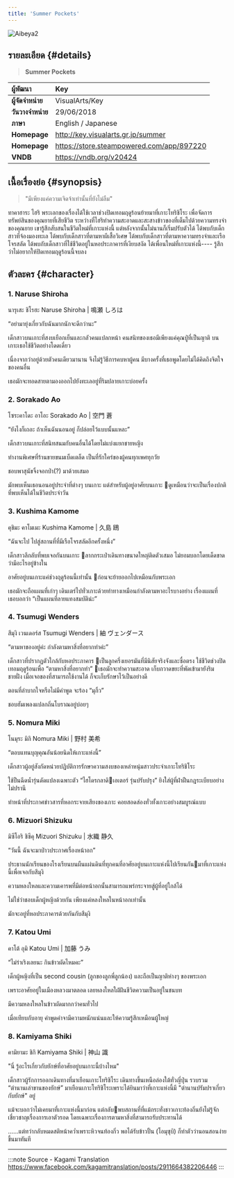 ```yaml
---
title: 'Summer Pockets'
---
```


![Aibeya2](/img/visualnovel/preview/aibeya2.jpeg)

## รายละเอียด {#details}

> **Summer Pockets**  

| ผู้พัฒนา | Key |
| :---- | :---- |
| **ผู้จัดจำหน่าย** | VisualArts/Key |
| **วันวางจำหน่าย** | 29/06/2018 |
| **ภาษา** | English / Japanese |
| **Homepage** | http://key.visualarts.gr.jp/summer |
| **Homepage** | https://store.steampowered.com/app/897220 |
| **VNDB** | https://vndb.org/v20424 |

## เนื้อเรื่องย่อ {#synopsis}

> "มีเพียงแค่ความเจิดจ้าเท่านั้นที่ยังไม่ลืม"

ทาคาฮาระ ไฮริ พระเอกของเรื่องได้ใช้เวลาช่วงปิดเทอมฤดูร้อนย้ายมาที่เกาะโทริชิโระ เพื่อจัดการทรัพย์สินของคุณยายที่เสียชีวิต
ระหว่างที่ไฮริทำความสะอาดและสะสางข้าวของที่เต็มไปด้วยความทรงจำของคุณยาย เขารู้สึกสับสนในชีวิตใหม่ที่เกาะแห่งนี้ แต่หลังจากนั้นไม่นานก็เริ่มปรับตัวได้
ได้พบกับเด็กสาวที่จ้องมองทะเล
ได้พบกับเด็กสาวที่ตามหาผีเสื้อวิเศษ
ได้พบกับเด็กสาวที่ตามหาความทรงจำและเรือโจรสลัด
ได้พบกับเด็กสาวที่ใช้ชีวิตอยู่ในหอประภาคารที่เงียบสงัด
ได้เพื่อนใหม่ที่เกาะแห่งนี้----
รู้สึกว่าไม่อยากให้ปิดเทอมฤดูร้อนนี้จบลง

## ตัวละคร {#character}

### 1. Naruse Shiroha

นารุเสะ ชิโรฮะ
Naruse Shiroha | 鳴瀬 しろは

“อย่ามายุ่งเกี่ยวกับฉันมากนักจะดีกว่านะ”

เด็กสาวบนเกาะที่สงบเยือกเย็นและกลัวคนแปลกหน้า คนสนิทของเธอมีเพียงแค่คุณปู่ที่เป็นญาติ บนเกาะเธอใช้ชีวิตอย่างโดดเดี่ยว

เนื่องจากว่าอยู่ด้วยตัวคนเดียวมานาน จึงไม่รู้วิธีการคบหาผู้คน มีบางครั้งที่เธอพูดโดยไม่ได้คิดถึงจิตใจของคนอื่น

เธอมักจะทอดสายตามองออกไปยังทะเลอยู่ที่ริมปลายเกาะบ่อยครั้ง

### 2. Sorakado Ao

โซระคาโดะ อาโอะ
Sorakado Ao | 空門 蒼

“ยังไงก็เถอะ ถ้าเห็นฉันนอนอยู่ ก็ปล่อยไว้แบบนั้นแหละ”

เด็กสาวบนเกาะที่สนิทสนมกับคนอื่นได้โดยไม่แบ่งแยกชายหญิง

ทำงานพิเศษที่ร้านขายขนมเบ็ดเตล็ด เป็นที่รักใคร่ของผู้คนทุกเพศทุกวัย

ชอบพาสุนัขจิ้งจอกป่า(?) มาด้วยเสมอ

มักพบเห็นเธอนอนอยู่ประจำที่ต่างๆ บนเกาะ แต่สำหรับผู้อยู่อาศัยบนเกาะ ดูเหมือนว่าจะเป็นเรื่องปกติที่พบเห็นได้ในชีวิตประจำวัน

### 3. Kushima Kamome

คุชิมะ คาโมเมะ
Kushima Kamome | 久島 鴎

“ฉันจะไป ไปสู่สถานที่ที่มีเรือโจรสลัดอีกครั้งหนึ่ง”

เด็กสาวลึกลับที่พบเจอกันบนเกาะ ลากกระเป๋าเดินทางขนาดใหญ่ติดตัวเสมอ
ไม่ยอมบอกโดยเด็ดขาดว่ามีอะไรอยู่ข้างใน

อาศัยอยู่บนเกาะแค่ช่วงฤดูร้อนนี้เท่านั้น ก่อนจะย้ายออกไปเหมือนกับพระเอก

เธอมักจะถือแผนที่เก่าๆ เดินเตร่ไปทั่วเกาะด้วยท่าทางเหมือนกำลังตามหาอะไรบางอย่าง เรื่องแผนที่ เธอบอกว่า “เป็นแผนที่ลายแทงสมบัติน่ะ”

### 4. Tsumugi Wenders

สึมุงิ เวนเดอร์ส
Tsumugi Wenders | 紬 ヴェンダース

“ตามหาของอยู่ค่ะ กำลังตามหาสิ่งที่อยากทำค่ะ”

เด็กสาวที่ปรากฏตัวใกล้กับหอประภาคาร เป็นลูกครึ่งเยอรมันที่มีนิสัยจริงจังและซื่อตรง ใช้ชีวิตช่วงปิดเทอมฤดูร้อนเพื่อ “ตามหาสิ่งที่อยากทำ”
เธอมักจะทำความสะอาด เก็บกวาดขยะที่พัดเข้ามายังริมชายฝั่ง เมื่อเจอของที่สามารถใช้งานได้ ก็จะเก็บรักษาไว้เป็นอย่างดี

ตอนที่ลำบากใจหรือไม่มีคำพูด จะร้อง “มุกิ้ว”

ชอบฮัมเพลงแปลกถิ่นโบราณอยู่บ่อยๆ

### 5. Nomura Miki

โนมุระ มิกิ
Nomura Miki | 野村 美希

“ตอบแทนบุญคุณอันน้อยนิดให้เกาะแห่งนี้”

เด็กสาวผู้อยู่สังกัดหน่วยปฏิบัติการรักษาความสงบของเหล่าหนุ่มสาวประจำเกาะโทริชิโระ

ใช้ปืนฉีดน้ำรุ่นดัดแปลงเฉพาะตัว “ไฮโดรกลาดิเอเตอร์ รุ่นปรับปรุง” ยิงใส่ผู้ที่ฝ่าฝืนกฎระเบียบอย่างไม่ปรานี

ทำหน้าที่ประกาศข่าวสารที่หอกระจายเสียงของเกาะ คอยสอดส่องทั่วทั้งเกาะอย่างสมบูรณ์แบบ

### 6. Mizuori Shizuku

มิซึโอริ ชิซึคุ
Mizuori Shizuku | 水織 静久

“วันนี้ ฉันจะมาป่าวประกาศเรื่องหน้าอก”

ประธานนักเรียนของโรงเรียนบนผืนแผ่นดินที่ทุกคนที่อาศัยอยู่บนเกาะแห่งนี้ไปเรียนกันมาที่เกาะแห่งนี้เพื่อเจอกับสึมุงิ

ความหลงใหลและความเคารพที่มีต่อหน้าอกนั้นสามารถแพร่กระจายสู่ผู้ที่อยู่ใกล้ได้

ไม่ใช่ว่าชอบเด็กผู้หญิงด้วยกัน เพียงแค่หลงใหลในหน้าอกเท่านั้น

มักจะอยู่ที่หอประภาคารด้วยกันกับสึมุงิ
### 7. Katou Umi

คาโต้ อุมิ
Katou Umi | 加藤 うみ

“ไม่ร่าเริงเลยนะ กินข้าวผัดไหมคะ”

เด็กผู้หญิงที่เป็น second cousin (ลูกของลูกพี่ลูกน้อง) และถือเป็นญาติห่างๆ ของพระเอก

เพราะอาศัยอยู่ในเมืองหลวงมาตลอด เลยหลงใหลใฝ่ฝันชีวิตความเป็นอยู่ในชนบท

มีความหลงใหลในข้าวผัดมากกว่าคนทั่วไป

เมื่อเทียบกับอายุ คำพูดคำจามีความหนักแน่นและให้ความรู้สึกเหมือนผู้ใหญ่

### 8. Kamiyama Shiki

คามิยามะ ชิกิ
Kamiyama Shiki | 神山 識

"นี่ รู้อะไรเกี่ยวกับยักษ์ที่อาศัยอยู่บนเกาะนี้บ้างไหม"

เด็กสาวผู้รักการออกเดินทางที่มาเยือนเกาะโทริชิโระ เดินทางขึ้นเหนือล่องใต้ทั่วญี่ปุ่น รวบรวม “ตำนานเล่าขานของยักษ์” มาเยือนเกาะโทริชิโระเพราะได้ยินมาว่าที่เกาะแห่งนี้มี "ตำนานปรัมปราเกี่ยวกับยักษ์" อยู่

แม้จะบอกว่าไม่เคยมาที่เกาะแห่งนี้มาก่อน แต่กลับพบสถานที่ที่แม้กระทั่งชาวเกาะท้องถิ่นยังไม่รู้จัก เชี่ยวชาญเรื่องการเอาตัวรอด โดยเฉพาะเรื่องการตามหาสิ่งที่สามารถรับประทานได้

......แต่ทว่ากลับหมดสติหน้าคว่ำเพราะหิวจนท้องกิ่ว พอได้รับข้าวปั้น (โอมุซุบิ) ก็ทำตัวว่านอนสอนง่ายขึ้นมาทันที

---
:::note Source - Kagami Translation
https://www.facebook.com/kagamitranslation/posts/2911664382206446
:::